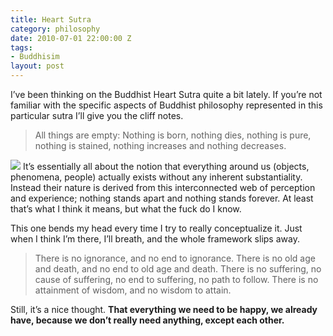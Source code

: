 ```yaml
---
title: Heart Sutra
category: philosophy
date: 2010-07-01 22:00:00 Z
tags:
- Buddhisim
layout: post
---
```

I’ve been thinking on the Buddhist Heart Sutra quite a bit lately. If you’re not familiar with the specific aspects of Buddhist philosophy represented in this particular sutra I’ll give you the cliff notes.

<blockquote>All things are empty: Nothing is born, nothing dies, nothing is pure, nothing is stained, nothing increases and nothing decreases.</blockquote>

<img src='/images/heartsutra.jpg' >
It’s essentially all about the notion that everything around us (objects, phenomena, people) actually exists without any inherent substantiality. Instead their nature is derived from this interconnected web of perception and experience; nothing stands apart and nothing stands forever. At least that’s what I think it means, but what the fuck do I know.

<!--more-->

This one bends my head every time I try to really conceptualize it. Just when I think I’m there, I’ll breath, and the whole framework slips away.

<blockquote>There is no ignorance, and no end to ignorance. There is no old age and death, and no end to old age and death. There is no suffering, no cause of suffering, no end to suffering, no path to follow. There is no attainment of wisdom, and no wisdom to attain.</blockquote>
Still, it’s a nice thought. <strong>That everything we need to be happy, we already have, because we don’t really need anything, except each other.</strong>
